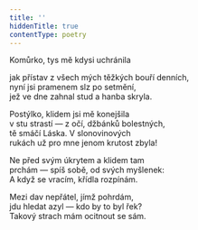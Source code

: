```yaml
---
title: ''
hiddenTitle: true
contentType: poetry
---
```


<section>

Komůrko, tys mě kdysi uchránila

jak přístav z všech mých těžkých bouří denních,  
nyní jsi pramenem slz po setmění,  
jež ve dne zahnal stud a hanba skryla.

</section>

<section>

Postýlko, klidem jsi mě konejšila  
v stu strastí — z očí, džbánků bolestných,  
tě smáčí Láska. V slonovinových  
rukách už pro mne jenom krutost zbyla!

</section>

<section>

Ne před svým úkrytem a klidem tam  
prchám — spíš sobě, od svých myšlenek:  
A když se vracím, křídla rozpínám.

</section>

<section>

Mezi dav nepřátel, jímž pohrdám,  
jdu hledat azyl — kdo by to byl řek?  
Takový strach mám ocitnout se sám.

</section>
